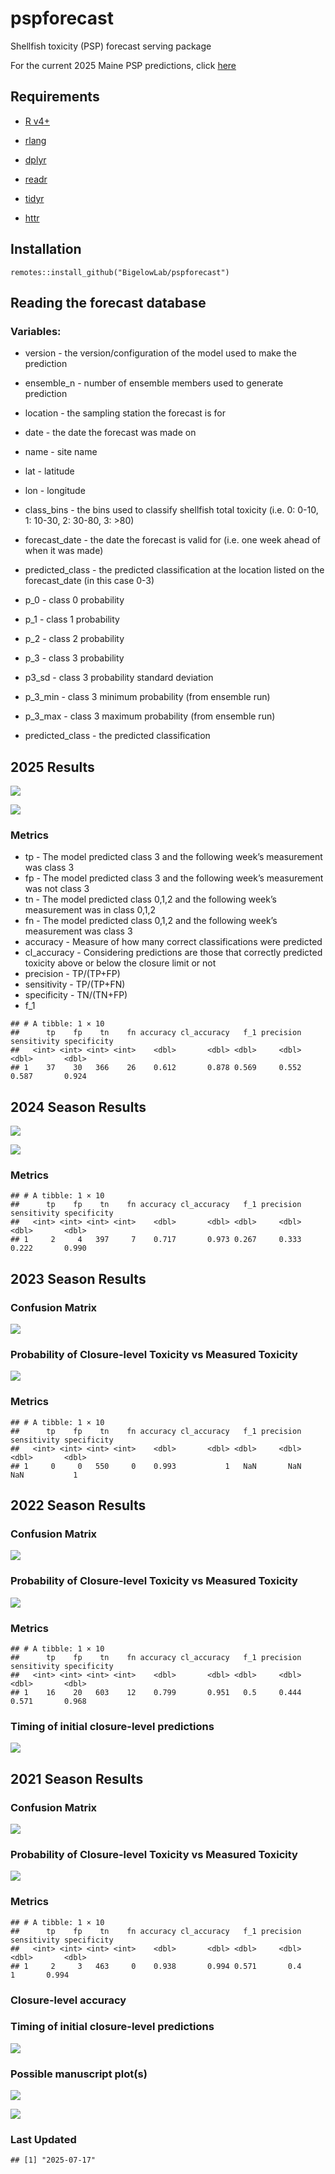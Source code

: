 pspforecast
================

Shellfish toxicity (PSP) forecast serving package

For the current 2025 Maine PSP predictions, click
[here](https://github.com/BigelowLab/pspforecast/blob/master/inst/forecastdb/dmr_webpage_table.csv)

## Requirements

- [R v4+](https://www.r-project.org/)

- [rlang](https://CRAN.R-project.org/package=rlang)

- [dplyr](https://CRAN.R-project.org/package=dplyr)

- [readr](https://CRAN.R-project.org/package=readr)

- [tidyr](https://CRAN.R-project.org/package=tidyr)

- [httr](https://CRAN.R-project.org/package=httr)

## Installation

    remotes::install_github("BigelowLab/pspforecast")

## Reading the forecast database

### Variables:

- version - the version/configuration of the model used to make the
  prediction

- ensemble_n - number of ensemble members used to generate prediction

- location - the sampling station the forecast is for

- date - the date the forecast was made on

- name - site name

- lat - latitude

- lon - longitude

- class_bins - the bins used to classify shellfish total toxicity
  (i.e. 0: 0-10, 1: 10-30, 2: 30-80, 3: \>80)

- forecast_date - the date the forecast is valid for (i.e. one week
  ahead of when it was made)

- predicted_class - the predicted classification at the location listed
  on the forecast_date (in this case 0-3)

- p_0 - class 0 probability

- p_1 - class 1 probability

- p_2 - class 2 probability

- p_3 - class 3 probability

- p3_sd - class 3 probability standard deviation

- p_3_min - class 3 minimum probability (from ensemble run)

- p_3_max - class 3 maximum probability (from ensemble run)

- predicted_class - the predicted classification

## 2025 Results

![](README_files/figure-gfm/cm25-1.png)<!-- -->

![](README_files/figure-gfm/scatter25-1.png)<!-- -->

### Metrics

- tp - The model predicted class 3 and the following week’s measurement
  was class 3
- fp - The model predicted class 3 and the following week’s measurement
  was not class 3
- tn - The model predicted class 0,1,2 and the following week’s
  measurement was in class 0,1,2
- fn - The model predicted class 0,1,2 and the following week’s
  measurement was class 3
- accuracy - Measure of how many correct classifications were predicted
- cl_accuracy - Considering predictions are those that correctly
  predicted toxicity above or below the closure limit or not
- precision - TP/(TP+FP)
- sensitivity - TP/(TP+FN)
- specificity - TN/(TN+FP)
- f_1

<!-- -->

    ## # A tibble: 1 × 10
    ##      tp    fp    tn    fn accuracy cl_accuracy   f_1 precision sensitivity specificity
    ##   <int> <int> <int> <int>    <dbl>       <dbl> <dbl>     <dbl>       <dbl>       <dbl>
    ## 1    37    30   366    26    0.612       0.878 0.569     0.552       0.587       0.924

## 2024 Season Results

![](README_files/figure-gfm/cm24-1.png)<!-- -->

![](README_files/figure-gfm/scatter24-1.png)<!-- -->

### Metrics

    ## # A tibble: 1 × 10
    ##      tp    fp    tn    fn accuracy cl_accuracy   f_1 precision sensitivity specificity
    ##   <int> <int> <int> <int>    <dbl>       <dbl> <dbl>     <dbl>       <dbl>       <dbl>
    ## 1     2     4   397     7    0.717       0.973 0.267     0.333       0.222       0.990

## 2023 Season Results

### Confusion Matrix

![](README_files/figure-gfm/cm23-1.png)<!-- -->

### Probability of Closure-level Toxicity vs Measured Toxicity

![](README_files/figure-gfm/scatter23-1.png)<!-- -->

### Metrics

    ## # A tibble: 1 × 10
    ##      tp    fp    tn    fn accuracy cl_accuracy   f_1 precision sensitivity specificity
    ##   <int> <int> <int> <int>    <dbl>       <dbl> <dbl>     <dbl>       <dbl>       <dbl>
    ## 1     0     0   550     0    0.993           1   NaN       NaN         NaN           1

## 2022 Season Results

### Confusion Matrix

![](README_files/figure-gfm/cm22-1.png)<!-- -->

### Probability of Closure-level Toxicity vs Measured Toxicity

![](README_files/figure-gfm/scatter22-1.png)<!-- -->

### Metrics

    ## # A tibble: 1 × 10
    ##      tp    fp    tn    fn accuracy cl_accuracy   f_1 precision sensitivity specificity
    ##   <int> <int> <int> <int>    <dbl>       <dbl> <dbl>     <dbl>       <dbl>       <dbl>
    ## 1    16    20   603    12    0.799       0.951   0.5     0.444       0.571       0.968

### Timing of initial closure-level predictions

![](README_files/figure-gfm/unnamed-chunk-15-1.png)<!-- -->

## 2021 Season Results

### Confusion Matrix

![](README_files/figure-gfm/cm21-1.png)<!-- -->

### Probability of Closure-level Toxicity vs Measured Toxicity

![](README_files/figure-gfm/scatter21-1.png)<!-- -->

### Metrics

    ## # A tibble: 1 × 10
    ##      tp    fp    tn    fn accuracy cl_accuracy   f_1 precision sensitivity specificity
    ##   <int> <int> <int> <int>    <dbl>       <dbl> <dbl>     <dbl>       <dbl>       <dbl>
    ## 1     2     3   463     0    0.938       0.994 0.571       0.4           1       0.994

### Closure-level accuracy

### Timing of initial closure-level predictions

![](README_files/figure-gfm/unnamed-chunk-19-1.png)<!-- -->

### Possible manuscript plot(s)

![](README_files/figure-gfm/unnamed-chunk-20-1.png)<!-- -->

![](README_files/figure-gfm/unnamed-chunk-21-1.png)<!-- -->

### Last Updated

    ## [1] "2025-07-17"
